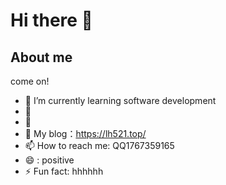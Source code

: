 # Hi there 👋

<!--
**LHNB521/LHNB521** is a ✨ _special_ ✨ repository because its `README.md` (this file) appears on your GitHub profile.

Here are some ideas to get you started:

- 🔭 I’m currently learning on software development
- 🌱 I’m currently learning ...
- 👯 I’m looking to collaborate on ...
- 🤔 I’m looking for help with ...
- 💬 Ask me about ...
- 📫 How to reach me: ...
- 😄 Pronouns: ...
- ⚡ Fun fact: ...
-->
## About me
  come on!

- 🌱 I’m currently learning software development
- 👯 
- 🤔 
- 💬  My blog：https://lh521.top/
- 📫 How to reach me: QQ1767359165
- 😄 : positive
- ⚡ Fun fact: hhhhhh
